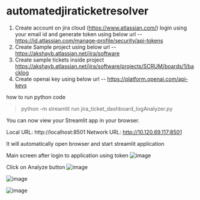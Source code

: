 # automatedjiraticketresolver
1. Create account on jira cloud (https://www.atlassian.com/) login using your email id and generate token using below url
-- https://id.atlassian.com/manage-profile/security/api-tokens
2. Create Sample project using below url
-- https://akshayb.atlassian.net/jira/software
4. Create sample tickets inside project https://akshayb.atlassian.net/jira/software/projects/SCRUM/boards/1/backlog
5. Create openai key using below url
-- https://platform.openai.com/api-keys

how to run python code

>python -m streamlit run jira_ticket_dashboard_logAnalyzer.py

  You can now view your Streamlit app in your browser.

  Local URL: http://localhost:8501
  Network URL: http://10.120.69.117:8501

  It will automatically open browser and start streamlit application

  Main screen after login to application using token 
  ![image](https://github.com/user-attachments/assets/ef9bccbe-4adb-44f0-9abb-582ccef27f40)

  Click on Analyze button
  ![image](https://github.com/user-attachments/assets/b27868ba-8c8e-4aeb-a272-7a358bded96a)

  ![image](https://github.com/user-attachments/assets/79393940-1305-4e63-a065-705f7c78292d)

  ![image](https://github.com/user-attachments/assets/9df015f5-0ef3-4fcd-95a2-769d3b1b9513)





